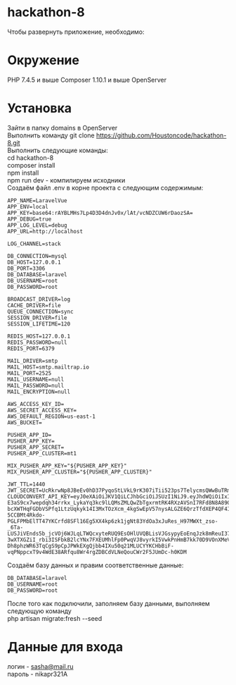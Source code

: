 # hackathon-8

Чтобы развернуть приложение, необходимо:
# Окружение
PHP 7.4.5 и выше
Composer 1.10.1 и выше
OpenServer

# Установка
Зайти в папку domains в OpenServer </br>
Выполнить команду git clone https://github.com/Houstoncode/hackathon-8.git </br>
Выполнить следующие команды:</br>
cd hackathon-8 </br>
composer install </br>
npm install </br>
npm run dev - компилируем исходники </br>
Создаём файл .env в корне проекта с следующим содержимым:</br>
~~~
APP_NAME=LaravelVue
APP_ENV=local
APP_KEY=base64:rAYBLMHs7Lp4D3D4dnJv0x/lAt/vcNDZCUW6rDaozSA=
APP_DEBUG=true
APP_LOG_LEVEL=debug
APP_URL=http://localhost

LOG_CHANNEL=stack

DB_CONNECTION=mysql
DB_HOST=127.0.0.1
DB_PORT=3306
DB_DATABASE=laravel
DB_USERNAME=root
DB_PASSWORD=root

BROADCAST_DRIVER=log
CACHE_DRIVER=file
QUEUE_CONNECTION=sync
SESSION_DRIVER=file
SESSION_LIFETIME=120

REDIS_HOST=127.0.0.1
REDIS_PASSWORD=null
REDIS_PORT=6379

MAIL_DRIVER=smtp
MAIL_HOST=smtp.mailtrap.io
MAIL_PORT=2525
MAIL_USERNAME=null
MAIL_PASSWORD=null
MAIL_ENCRYPTION=null

AWS_ACCESS_KEY_ID=
AWS_SECRET_ACCESS_KEY=
AWS_DEFAULT_REGION=us-east-1
AWS_BUCKET=

PUSHER_APP_ID=
PUSHER_APP_KEY=
PUSHER_APP_SECRET=
PUSHER_APP_CLUSTER=mt1

MIX_PUSHER_APP_KEY="${PUSHER_APP_KEY}"
MIX_PUSHER_APP_CLUSTER="${PUSHER_APP_CLUSTER}"

JWT_TTL=1440
JWT_SECRET=UcRkrwNp8JBeEv0hD37PyqoStLVkL9rK307iTii523ps7TelycmsQWwBuTRmCSS3
CLOUDCONVERT_API_KEY=eyJ0eXAiOiJKV1QiLCJhbGciOiJSUzI1NiJ9.eyJhdWQiOiIxIiwianRpIjoiZjcxZjYwMjQ0OWM5ODY4ZjFjYjBmOWU1ZjA2OWZjMWYwNjM5MzAyZWMwNzk5Mjk3MzQ4NTI5MWQxOWZiNjY2MzE3YjlkZTVhYWNmNjU3MjEiLCJpYXQiOjE2MzEzNzg5MjYuMDYwMjE1LCJuYmYiOjE2MzEzNzg5MjYuMDYwMjE4LCJleHAiOjQ3ODcwNTI1MjYuMDI3NDYsInN1YiI6IjUzMzU1NzMxIiwic2NvcGVzIjpbInVzZXIucmVhZCIsInVzZXIud3JpdGUiLCJ0YXNrLnJlYWQiLCJ0YXNrLndyaXRlIiwid2ViaG9vay5yZWFkIiwid2ViaG9vay53cml0ZSIsInByZXNldC5yZWFkIiwicHJlc2V0LndyaXRlIl19.kcFRNA-E3aS9cx7wepdqh34rrkx_LykaYq3kc9lLQMsZMLQwZbTgxrmtRK4RXzAVSnI7RFd8N8A890o-bcXWTHqFGDbVSPfq1LtzUqkyk14I3MxTOzXcm_4kgSwEpV57nysALGZE6QrzTfdXEP4QF4IUtZ2UUKBRM7xlzvKCCjDLySg8udBu31VKu_iNMHsoAseWyTUK8dLbSAAjlASgS6_H5taqtuCi1YTXzpeFRdESKTUy9JK_pp9n98I1G7w2rF60aLC_UM9pXEBZ-5CCBMt4Rkdo-PGLFPMbElTT47YKCrfd8SFl16Eg5XX4kp6zk1jgNt83YdOa3xJuRes_H97MWXt_zso-_6Ta-LUSJiVEnds5b_jcVOj6WJLqLTWQcxyteRUQ9EsOHlUVQBLisVJGsypyEoEnqJzk8mReuI37ghm11Nrj-3wXTXGZiI_rbi3ISFbkB2lcYNx7FXEUMhlFp0PwqVJ8vyrkI5VwkPnHmB7kk70D9VOnXMeV7ehfLWPeIFln4Alb1C5LjNntW6b9cqP3i7e90_swXlACiUeIUJHEZweOzzD0b9bB-Dh8phzWR63TqCgS9pCpJPWkEXgQjbb4IXu50q21MLUCYYKCHbBiF-vqPNppcxT9v4WdE38ARfqu8Wr4rgZDBCdVLNeQouCWr2F5JUmDc-h0KDM

~~~

Создаём базу данных и правим соответственные данные: </br>
~~~
DB_DATABASE=laravel
DB_USERNAME=root
DB_PASSWORD=root
~~~

После того как подключили, заполняем базу данными, выполняем следующую команду </br>
php artisan migrate:fresh --seed

# Данные для входа
логин - sasha@mail.ru </br>
пароль - nikapr321A

